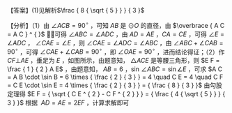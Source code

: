 【答案】(1)见解析$\frac { 8 { \sqrt { 5 } } } { 3 }$

【分析】（1）由 $\angle A C B = 9 0 ^ { \circ }$ ，可知 $A B$ 是 $\odot O$ 的直径，由 $\overbrace { A C = A C } ^ { }$ ，可得 $\angle A B C = \angle A D C$ ，由 $A D = A E$ ，$C A = C E$ ，可得 $\angle E = \angle A D C$ ， $\angle C A E = \angle E$ ，则 $\angle C A E = \angle A D C = \angle A B C$ ，由 $\angle A B C + \angle C A B = 9 0 ^ { \circ }$ ，可得 $\angle C A E + \angle C A B = 9 0 ^ { \circ }$ ，即 $\angle O A E = 9 0 ^ { \circ }$ ，进而结论得证；（2）作 $C F \bot A E$ ，垂足为 $E$ ，如图所示，由题意知， $\triangle A C E$ 是等腰三角形，则 $E F = \frac { 1 } { 2 } A E$ ，由题意知， $A B = 6$ ，sin $\angle A B C = \sin \angle E$ ，可求 $A C = A B \cdot \sin B = 6 \times { \frac { 2 } { 3 } } = 4 \quad C E = 4 \quad C F = C E \cdot \sin E = 4 \times { \frac { 2 } { 3 } } = { \frac { 8 } { 3 } }$ 由勾股定理得 $E F = { \sqrt { C E ^ { 2 } - C F ^ { 2 } } } = { \frac { 4 { \sqrt { 5 } } } { 3 } }$ 根据 $\ A D = A E = 2 E F$ ，计算求解即可
